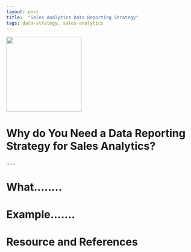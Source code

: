 ```yaml
---
layout: post
title:  "Sales Analytics Data Reporting Strategy"
tags: data-strategy, sales-analytics
---
```

<img src="https://github.com/tanyayt/tanyayt.github.io/blob/master/images/strategy_modified.png?raw=true" height = 200 px>

# Why do You Need a Data Reporting Strategy for Sales Analytics? 

...... 

# What........ 

# Example....... 

# Resource and References 

